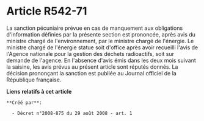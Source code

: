 # Article R542-71

La sanction pécuniaire prévue en cas de manquement aux obligations d'information définies par la présente section est
prononcée, après avis du ministre chargé de l'environnement, par le ministre chargé de l'énergie. Le ministre chargé de
l'énergie statue soit d'office après avoir recueilli l'avis de l'Agence nationale pour la gestion des déchets radioactifs,
soit sur demande de l'agence. En l'absence d'avis émis dans les deux mois suivant la saisine, les avis prévus au présent
article sont réputés donnés. La décision prononçant la sanction est publiée au Journal officiel de la République française.

**Liens relatifs à cet article**

	**Créé par**:

	  - Décret n°2008-875 du 29 août 2008 - art. 1
